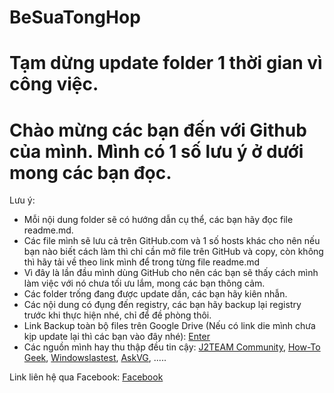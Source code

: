# BeSuaTongHop

# Tạm dừng update folder 1 thời gian vì công việc.

# Chào mừng các bạn đến với Github của mình. Mình có 1 số lưu ý ở dưới mong các bạn đọc.

Lưu ý:
* Mỗi nội dung folder sẽ có hướng dẫn cụ thể, các bạn hãy đọc file readme.md.
* Các file mình sẽ lưu cả trên GitHub.com và 1 số hosts khác cho nên nếu bạn nào biết cách làm thì chỉ cần mở file trên GitHub và copy, còn không thì hãy tải về theo link mình để trong từng file readme.md
* Vì đây là lần đầu mình dùng GitHub cho nên các bạn sẽ thấy cách mình làm việc với nó chưa tối ưu lắm, mong các bạn thông cảm.
* Các folder trống đang được update dần, các bạn hãy kiên nhẫn.
* Các nội dung có đụng đến registry, các bạn hãy backup lại registry trước khi thực hiện nhé, chỉ để đề phòng thôi.
* Link Backup toàn bộ files trên Google Drive (Nếu có link die mình chưa kịp update lại thì các bạn vào đây nhé): [Enter](https://drive.google.com/drive/folders/1d05mSOkQyMor-0mKcpUs0pLdKRQb3Cmj?usp=sharing)
* Các nguồn mình hay thu thập đều tin cậy: [J2TEAM Community](https://www.facebook.com/groups/j2team.community), [How-To Geek](https://www.howtogeek.com), [Windowslastest](https://www.windowslatest.com), [AskVG](https://www.askvg.com), .....

Link liên hệ qua Facebook: [Facebook](https://www.facebook.com/itrum.vn/)
